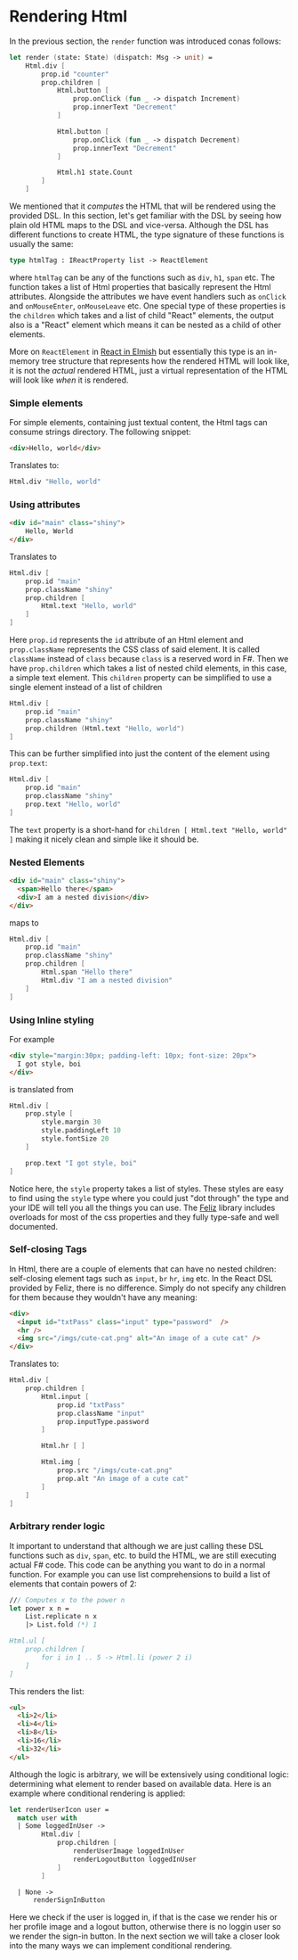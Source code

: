 # Rendering Html

In the previous section, the `render` function was introduced conas follows:
```fsharp
let render (state: State) (dispatch: Msg -> unit) =
    Html.div [
        prop.id "counter"
        prop.children [
            Html.button [
                prop.onClick (fun _ -> dispatch Increment)
                prop.innerText "Decrement"
            ]

            Html.button [
                prop.onClick (fun _ -> dispatch Decrement)
                prop.innerText "Decrement"
            ]

            Html.h1 state.Count
        ]
    ]
```
We mentioned that it *computes* the HTML that will be rendered using the provided DSL. In this section, let's get familiar with the DSL by seeing how plain old HTML maps to the DSL and vice-versa. Although the DSL has different functions to create HTML, the type signature of these functions is usually the same:
```fsharp
type htmlTag : IReactProperty list -> ReactElement
```
where `htmlTag` can be any of the functions such as `div`, `h1`, `span` etc. The function takes a list of Html properties that basically represent the Html attributes. Alongside the attributes we have event handlers such as `onClick` and `onMouseEnter`, `onMouseLeave` etc. One special type of these properties is the `children` which takes and a list of child "React" elements, the output also is a "React" element which means it can be nested as a child of other elements.

More on `ReactElement` in [React in Elmish](react-in-elmish) but essentially this type is an  in-memory tree structure that represents how the rendered HTML will look like, it is not the *actual* rendered HTML, just a virtual representation of the HTML will look like *when* it is rendered.

### Simple elements

For simple elements, containing just textual content, the Html tags can consume strings directory. The following snippet:

```html
<div>Hello, world</div>
```
Translates to:
```fsharp
Html.div "Hello, world"
```

### Using attributes
```html
<div id="main" class="shiny">
    Hello, World
</div>
```
Translates to
```fsharp
Html.div [
    prop.id "main"
    prop.className "shiny"
    prop.children [
        Html.text "Hello, world"
    ]
]
```
Here `prop.id` represents the `id` attribute of an Html element and `prop.className` represents the CSS class of said element. It is called `className` instead of `class` because `class` is a reserved word in F#. Then we have `prop.children` which takes a list of nested child elements, in this case, a simple text element. This `children` property can be simplified to use a single element instead of a list of children
```fsharp
Html.div [
    prop.id "main"
    prop.className "shiny"
    prop.children (Html.text "Hello, world")
]
```
This can be further simplified into just the content of the element using `prop.text`:
```fsharp
Html.div [
    prop.id "main"
    prop.className "shiny"
    prop.text "Hello, world"
]
```
The `text` property is a short-hand for `children [ Html.text "Hello, world" ]` making it nicely clean and simple like it should be.

### Nested Elements
```html
<div id="main" class="shiny">
  <span>Hello there</span>
  <div>I am a nested division</div>
</div>
```
maps to
```fsharp
Html.div [
    prop.id "main"
    prop.className "shiny"
    prop.children [
        Html.span "Hello there"
        Html.div "I am a nested division"
    ]
]
```
### Using Inline styling
For example
```html
<div style="margin:30px; padding-left: 10px; font-size: 20px">
  I got style, boi
</div>
```
is translated from
```fsharp
Html.div [
    prop.style [
        style.margin 30
        style.paddingLeft 10
        style.fontSize 20
    ]

    prop.text "I got style, boi"
]
```
Notice here, the `style` property takes a list of styles. These styles are easy to find using the `style` type where you could just "dot through" the type and your IDE will tell you all the things you can use. The [Feliz](https://github.com/Zaid-Ajaj/Feliz) library includes overloads for most of the css properties and they fully type-safe and well documented.

### Self-closing Tags

In Html, there are a couple of elements that can have no nested children: self-closing element tags such as `input`, `br` `hr`, `img` etc. In the React DSL provided by Feliz, there is no difference. Simply do not specify any children for them because they wouldn't have any meaning:
```html
<div>
  <input id="txtPass" class="input" type="password"  />
  <hr />
  <img src="/imgs/cute-cat.png" alt="An image of a cute cat" />
</div>
```
Translates to:
```fsharp
Html.div [
    prop.children [
        Html.input [
            prop.id "txtPass"
            prop.className "input"
            prop.inputType.password
        ]

        Html.hr [ ]

        Html.img [
            prop.src "/imgs/cute-cat.png"
            prop.alt "An image of a cute cat"
        ]
    ]
]
```

### Arbitrary render logic

It important to understand that although we are just calling these DSL functions such as `div`, `span`, etc. to build the HTML, we are still executing actual F# code. This code can be anything you want to do in a normal function. For example you can use list comprehensions to build a list of elements that contain powers of 2:
```fsharp
/// Computes x to the power n
let power x n =
    List.replicate n x
    |> List.fold (*) 1

Html.ul [
    prop.children [
        for i in 1 .. 5 -> Html.li (power 2 i)
    ]
]
```
This renders the list:
```html
<ul>
  <li>2</li>
  <li>4</li>
  <li>8</li>
  <li>16</li>
  <li>32</li>
</ul>
```
Although the logic is arbitrary, we will be extensively using conditional logic: determining what element to render based on available data. Here is an example where conditional rendering is applied:
```fsharp
let renderUserIcon user =
  match user with
  | Some loggedInUser ->
        Html.div [
            prop.children [
                renderUserImage loggedInUser
                renderLogoutButton loggedInUser
            ]
        ]

  | None ->
      renderSignInButton
```
Here we check if the user is logged in, if that is the case we render his or her profile image and a logout button, otherwise there is no loggin user so we render the sign-in button. In the next section we will take a closer look into the many ways we can implement conditional rendering.